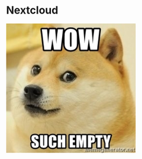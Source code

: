 # Nextcloud

[<img src="/img/empty.jpg" width="350"/>](https://louisonsarlinmagnus.github.io/TurboNAS/)
